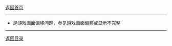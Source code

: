 [返回首页](./Home)

***

- 是游戏画面偏移问题，参见[游戏画面偏移或显示不完整](游戏画面偏移或显示不完整(游戏全屏不能铺满屏幕以及画面有黑边))

***
[返回目录](./常见问题指南)